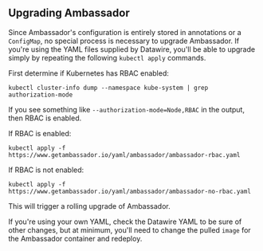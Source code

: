 ## Upgrading Ambassador

Since Ambassador's configuration is entirely stored in annotations or a `ConfigMap`, no special process is necessary to upgrade Ambassador. If you're using the YAML files supplied by Datawire, you'll be able to upgrade simply by repeating the following `kubectl apply` commands.

First determine if Kubernetes has RBAC enabled:

```shell
kubectl cluster-info dump --namespace kube-system | grep authorization-mode
```

If you see something like `--authorization-mode=Node,RBAC` in the output, then RBAC is enabled.

If RBAC is enabled:
```shell
kubectl apply -f https://www.getambassador.io/yaml/ambassador/ambassador-rbac.yaml
```

If RBAC is not enabled:
```shell
kubectl apply -f https://www.getambassador.io/yaml/ambassador/ambassador-no-rbac.yaml
```

This will trigger a rolling upgrade of Ambassador.

If you're using your own YAML, check the Datawire YAML to be sure of other changes, but at minimum, you'll need to change the pulled `image` for the Ambassador container and redeploy.
